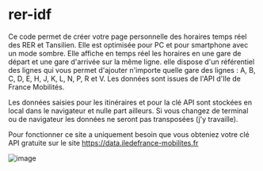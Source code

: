 # rer-idf
Ce code permet de créer votre page personnelle des horaires temps réel des RER et Tansilien. Elle est optimisée pour PC et pour smartphone avec un mode sombre.
Elle affiche en temps réel les horaires en une gare de départ et une gare d'arrivée sur la même ligne.
elle dispose d'un référentiel des lignes qui vous permet d'ajouter n'importe quelle gare des lignes : A, B, C, D, E, H, J, K, L, N, P, R et V.
Les données sont issues de l'API d'Ile de France Mobilités.

Les données saisies pour les itinéraires et pour la clé API sont stockées en local dans le navigateur et nulle part ailleurs. Si vous changez de terminal ou de navigateur les données ne seront pas transposées (j'y travaille).

Pour fonctionner ce site a uniquement besoin que vous obteniez votre clé API gratuite sur le site https://data.iledefrance-mobilites.fr

![image](https://github.com/user-attachments/assets/37f9878c-7f8d-42ed-bfa4-972d9516d59f)

